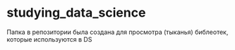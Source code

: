 # studying_data_science
Папка в репозитории была создана для просмотра (тыканья) библеотек, которые используются в DS
